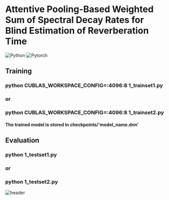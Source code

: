 # Attentive Pooling-Based Weighted Sum of Spectral Decay Rates for Blind Estimation of Reverberation Time 


![Python](https://img.shields.io/badge/Python-3776AB?style=flat-square&logo=Python&logoColor=yellow)
![Pytorch](https://img.shields.io/badge/Pytorch-EE4C2C?style=flat-square&logo=Pytorch&logoColor=black)

## Training
### python CUBLAS_WORKSPACE_CONFIG=:4096:8 1_trainset1.py
### or
### python CUBLAS_WORKSPACE_CONFIG=:4096:8 1_trainset2.py

#### The trained model is stored in checkpoints/'model_name.dnn'

## Evaluation
### python 1_testset1.py
### or
### python 1_testset2.py


![header](https://capsule-render.vercel.app/api?type=Rect&color=auto&height=300&section=footer&text=Blind%20T60%20Estimation&fontSize=70&textBg=true)
